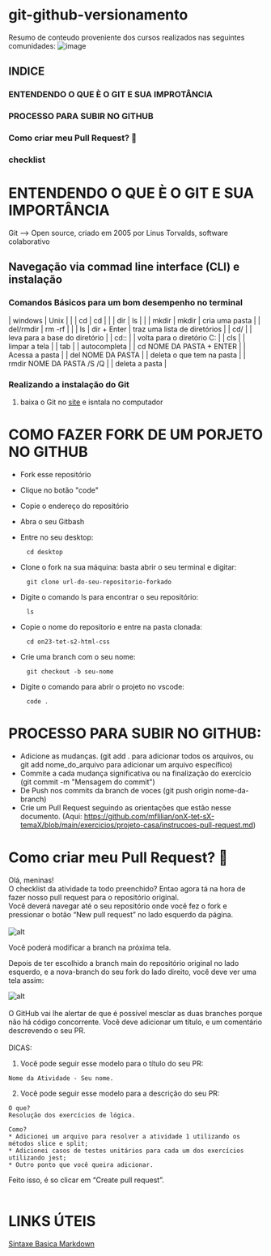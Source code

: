 # git-github-versionamento
Resumo de conteudo proveniente dos cursos realizados nas seguintes comunidades:
![image](https://github.com/FlavianaFXT/git-github-versionamento/assets/113718720/a03f44e1-94a3-4472-aeb4-1808056ab088)


## INDICE 
### ENTENDENDO O QUE È O GIT E SUA IMPROTÂNCIA
### PROCESSO PARA SUBIR NO GITHUB
### Como criar meu Pull Request? 🤔
### checklist

# ENTENDENDO O QUE È O GIT E SUA IMPORTÂNCIA

Git --> Open source, criado em 2005 por Linus Torvalds, software colaborativo

## Navegação via commad line interface (CLI) e instalação

### Comandos Básicos para um bom desempenho no terminal

| windows | Unix |   |
| cd  |  cd |   |
| dir | ls |   |
| mkdir  | mkdir |  cria uma pasta |
|  del/rmdir |  rm -rf |   |
| ls | dir + Enter  |   traz uma lista de diretórios |
| cd/ |  | leva para a base do diretório |
| cd:: |   |  volta para o diretório C: |
| cls |   | limpar a tela |
| tab |   |   autocompleta |
| cd NOME DA PASTA + ENTER |   | Acessa a pasta |
| del NOME DA PASTA |   |  deleta o que tem na pasta |
| rmdir NOME DA PASTA /S /Q |   |  deleta a pasta |


### Realizando a instalação do Git

1) baixa o Git no [site](https://git-scm.com/downloads) e isntala no computador


# COMO FAZER FORK DE UM PORJETO NO GITHUB

* Fork esse repositório 
* Clique no botão "code"
* Copie o endereço do repositório
* Abra o seu Gitbash

* Entre no seu desktop:
```
     cd desktop
```
* Clone o fork na sua máquina: basta abrir o seu terminal e digitar:
  
```
     git clone url-do-seu-repositorio-forkado
```
* Digite o comando  ls para encontrar o seu repositório:
  
```
     ls
```
* Copie o nome do repositorio e entre na pasta clonada:
  
```
     cd on23-tet-s2-html-css
```
* Crie uma branch com o seu nome:
  
```
     git checkout -b seu-nome
```
* Digite o comando para abrir o projeto no vscode:
  
```
     code .
```



#  PROCESSO PARA SUBIR NO GITHUB:

* Adicione as mudanças. (git add . para adicionar todos os arquivos, ou git add nome_do_arquivo para adicionar um arquivo específico)
* Commite a cada mudança significativa ou na finalização do exercício (git commit -m "Mensagem do commit")
* De Push nos commits da branch de voces (git push origin nome-da-branch)
* Crie um Pull Request seguindo as orientações que estão nesse documento. (Aqui: https://github.com/mflilian/onX-tet-sX-temaX/blob/main/exercicios/projeto-casa/instrucoes-pull-request.md)


# Como criar meu Pull Request? 🤔

Olá, meninas! <br>
O checklist da atividade ta todo preenchido? Entao agora tá na hora de fazer nosso pull request para o repositório original. <br>
Você deverá navegar até o seu repositório onde você fez o fork e pressionar o botão “New pull request” no lado esquerdo da página. <br> <br>
![alt](https://assets.digitalocean.com/articles/eng_python/PullRequest/PRButton.png)

Você poderá modificar a branch na próxima tela. 

Depois de ter escolhido a branch main do repositório original no lado esquerdo, e a nova-branch do seu fork do lado direito, você deve ver uma tela assim:

![alt](https://assets.digitalocean.com/articles/eng_python/PullRequest/PullRequest.png)
<br> <br>
O GitHub vai lhe alertar de que é possível mesclar as duas branches porque não há código concorrente. Você deve adicionar um título, e um comentário descrevendo o seu PR. <br> <br>
DICAS: <br>
1. Você pode seguir esse modelo para o título do seu PR: 
``` 
Nome da Atividade - Seu nome. 
```
2. Você pode seguir esse modelo para a descrição do seu PR: 
``` 
O que?
Resolução dos exercícios de lógica.

Como?
* Adicionei um arquivo para resolver a atividade 1 utilizando os métodos slice e split;
* Adicionei casos de testes unitários para cada um dos exercícios utilizando jest;
* Outro ponto que você queira adicionar.
```
Feito isso, é so clicar em “Create pull request”. <br> <br>


# LINKS ÚTEIS


[Sintaxe Basica Markdown](https://www.markdownguide.org/basic-syntax/)


